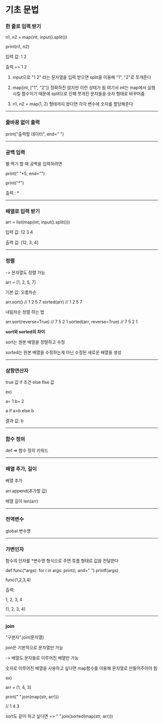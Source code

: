 # 기초 문법

### 한 줄로 입력 받기

n1, n2 = map(int, input().split())

print(n1, n2)

입력 값: 1 2

출력 => 1 2

1. input으로 "1 2" 라는 문자열을 입력 받으면 split을 이용해 "1", "2"로 쪼개준다

2. map(int, ["1", "2"]) 정확하진 않지만 이런 상태가 됨
   여기서 int는 map에서 실행시킬 함수이기 때문에 split으로 인해 쪼개진 문자들을 숫자 형태로 바꾸어줌

3. n1, n2 = map(1, 2) 형태까지 왔다면 각각 변수에 숫자를 할당해준다

---

### 줄바꿈 없이 출력

print("출력할 데이터", end=" ")

---

### 공백 입력

별 찍기 할 때 공백을 입력하려면

print(" "\*5, end="")

print("\*")

출력 : \*

---

### 배열로 입력 받기

arr = list(map(int, input().split()))

입력 값: 12 3 4

출력 값: [12, 3, 4]

---

### 정렬

-> 문자열도 정렬 가능

arr = [1, 2, 5, 7]

기본 값: 오름차순

arr.sort() // 1 2 5 7
sorted(arr) // 1 2 5 7

내림차순 정렬 하는 법

arr.sort(reverse=True) // 7 5 2 1
sorted(arr, reverse=True) // 7 5 2 1

**sort와 sorted의 차이**

sort는 원본 배열을 정렬하고 수정

sorted는 원본 배열을 수정하는게 아닌 수정된 새로운 배열을 생성

---

### 삼항연산자

true 값 if 조건 else flse 값

ex)

a= 1
b= 2

a if a>b else b

결과 값: b

---

### 함수 정의

def => 함수 정의 키워드

---

### 배열 추가, 길이

배열 추가

arr.append(추가할 값)

배열 길이
len(arr)

---

### 전역변수

global 변수명

---

### 가변인자

함수의 인자를 \*변수명 형식으로 주면 튜플 형태로 값을 전달한다

def func(\*args):
for i in args:
print(i, and=" ")
printf(args)

func(1,2,3,4)

츨력:

1, 2, 3, 4

(1, 2, 3, 4)

---

### join

"구분자".join(문자열)

join은 기본적으로 문자열만 가능

-> 배열도 문자들로 이루어진 배열만 가능

숫자로 이루어진 배열을 사용하고 싶다면 map함수를 이용해 문자열로 만들어주어야 함

ex)

arr = [1, 4, 3]

print(" ".join(map(str, arr)))

// 1 4 3

sort도 같이 하고 싶다면 =>
" ".join(sorted(map(str, arr)))
